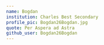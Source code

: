 ```yaml
---
name: Bogdan
institution: Charles Best Secondary
profile_pic: Bogdan26Bogdan.jpg
quote: Per Aspera ad Astra
github_user: Bogdan26Bogdan
---
```

